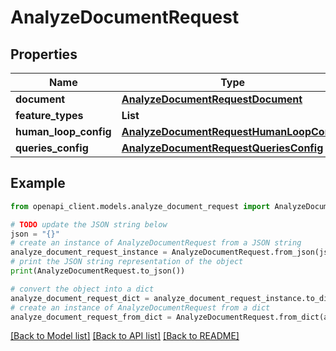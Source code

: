 # AnalyzeDocumentRequest


## Properties

Name | Type | Description | Notes
------------ | ------------- | ------------- | -------------
**document** | [**AnalyzeDocumentRequestDocument**](AnalyzeDocumentRequestDocument.md) |  | 
**feature_types** | **List** |  | 
**human_loop_config** | [**AnalyzeDocumentRequestHumanLoopConfig**](AnalyzeDocumentRequestHumanLoopConfig.md) |  | [optional] 
**queries_config** | [**AnalyzeDocumentRequestQueriesConfig**](AnalyzeDocumentRequestQueriesConfig.md) |  | [optional] 

## Example

```python
from openapi_client.models.analyze_document_request import AnalyzeDocumentRequest

# TODO update the JSON string below
json = "{}"
# create an instance of AnalyzeDocumentRequest from a JSON string
analyze_document_request_instance = AnalyzeDocumentRequest.from_json(json)
# print the JSON string representation of the object
print(AnalyzeDocumentRequest.to_json())

# convert the object into a dict
analyze_document_request_dict = analyze_document_request_instance.to_dict()
# create an instance of AnalyzeDocumentRequest from a dict
analyze_document_request_from_dict = AnalyzeDocumentRequest.from_dict(analyze_document_request_dict)
```
[[Back to Model list]](../README.md#documentation-for-models) [[Back to API list]](../README.md#documentation-for-api-endpoints) [[Back to README]](../README.md)


